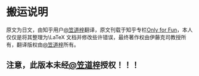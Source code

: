 # 搬运说明

原文为日文，由知乎用户[@笠道梓](https://www.zhihu.com/people/wo-bei-56)翻译，原文刊载于知乎专栏[Only for Fun](https://www.zhihu.com/column/c_1245739225699885056)，本人仅仅是将其整理为\LaTeX 文档并修改些许错误，最终著作权由伊藤克司教授所有，翻译版权由[@笠道梓](https://www.zhihu.com/people/wo-bei-56)所有。

## 注意，此版本未经[@笠道梓](https://www.zhihu.com/people/wo-bei-56)授权！！！